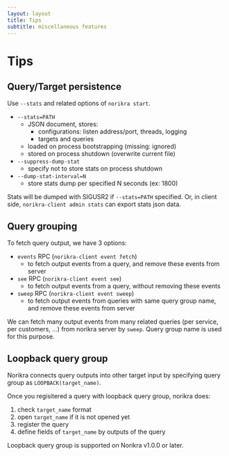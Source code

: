 ```yaml
---
layout: layout
title: Tips
subtitle: miscellaneous features
---
```

# Tips

## Query/Target persistence

Use `--stats` and related options of `norikra start`.

* `--stats=PATH`
  * JSON document, stores:
    * configurations: listen address/port, threads, logging
    * targets and queries
  * loaded on process bootstrapping (missing: ignored)
  * stored on process shutdown (overwrite current file)
* `--suppress-dump-stat`
  * specify not to store stats on process shutdown
* `--dump-stat-interval=N`
  * store stats dump per specified N seconds (ex: 1800)

Stats will be dumped with SIGUSR2 if `--stats=PATH` specified. Or, in client side, `norikra-client admin stats` can export stats json data.

## Query grouping

To fetch query output, we have 3 options:

* `events` RPC (`norikra-client event fetch`)
  * to fetch output events from a query, and remove these events from server
* `see` RPC (`norikra-client event see`)
  * to fetch output events from a query, without removing these events
* `sweep` RPC (`norikra-client event sweep`)
  * to fetch output events from queries with same query group name, and remove these events from server

We can fetch many output events from many related queries (per service, per customers, ...) from norikra server by `sweep`. Query group name is used for this purpose.

## Loopback query group

Norikra connects query outputs into other target input by specifying query group as `LOOPBACK(target_name)`.

Once you regisitered a query with loopback query group, norikra does:
 1. check `target_name` format
 1. open `target_name` if it is not opened yet
 1. register the query
 1. define fields of `target_name` by outputs of the query

Loopback query group is supported on Norikra v1.0.0 or later.
